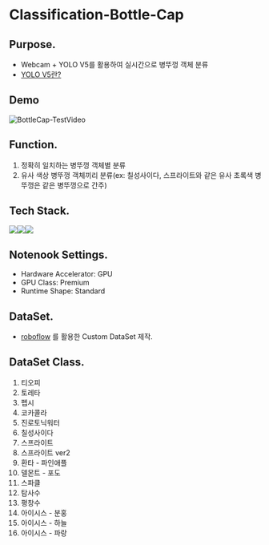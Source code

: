 # Classification-Bottle-Cap
## Purpose.
- Webcam + YOLO V5를 활용하여 실시간으로 병뚜껑 객체 분류
- [YOLO V5란?](https://github.com/ultralytics/yolov5)

## Demo
![BottleCap-TestVideo](https://user-images.githubusercontent.com/82144756/210784153-5bae305b-3c95-4ad6-a46f-779488c598ac.gif)

## Function.
1. 정확히 일치하는 병뚜껑 객체별 분류
2. 유사 색상 병뚜껑 객체끼리 분류(ex: 칠성사이다, 스프라이트와 같은 유사 초록색 병뚜껑은 같은 병뚜껑으로 간주)

## Tech Stack.
<img src="https://img.shields.io/badge/Python 3.8-3776AB?style=for-the-badge&logo=Python&logoColor=white"><img src="https://img.shields.io/badge/opencv-5C3EE8?style=for-the-badge&logo=opencv&logoColor=black"><img src="https://img.shields.io/badge/YOLO V5-00FFFF?style=for-the-badge&logo=YOLO&logoColor=black">

## Notenook Settings.
- Hardware Accelerator: GPU
- GPU Class: Premium
- Runtime Shape: Standard

## DataSet.
- [roboflow](https://roboflow.com/) 를 활용한 Custom DataSet 제작.

## DataSet Class.
1. 티오피
2. 토레타
3. 펩시
4. 코카콜라
5. 진로토닉워터
6. 칠성사이다
7. 스프라이트
8. 스프라이트 ver2
9. 환타 - 파인애플
10. 델몬트 - 포도
11. 스파클
12. 탐사수
13. 평창수
14. 아이시스 - 분홍
15. 아이시스 - 하늘
16. 아이시스 - 파랑